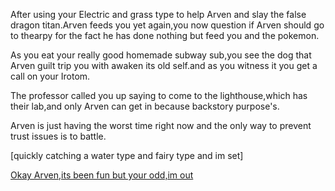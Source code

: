 After using your Electric and grass type to help Arven and slay the false dragon titan.Arven feeds you yet again,you now question if Arven should go to thearpy for the fact he has done nothing but feed you and the pokemon.

As you eat your really good homemade subway sub,you see the dog that Arven guilt trip you with awaken its old self.and as you witness it you get a call on your Irotom.

The professor called you up saying to come to the lighthouse,which has their lab,and only Arven can get in because backstory purpose's.

Arven is just having the worst time right now and the only way to prevent trust issues is to battle.

[quickly catching a water type and fairy type and im set]

[Okay Arven,its been fun but your odd,im out](defeat-titan-path.md)